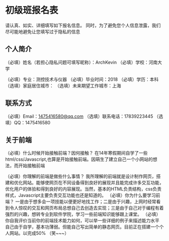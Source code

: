 # 初级班报名表

请认真、如实、详细填写如下报名信息。
同时，为了避免您个人信息泄露，我们尽可能地避免让您填写过于隐私的信息

## 个人简介

（必填）姓名（若担心隐私问题可填写昵称）：ArchKevin
（必填）学校：河南大学

（必填）专业：测控技术与仪器
（必填）毕业时间：2018
（必填）学历：本科
（选填）家庭居住城市：
（选填）未来期望工作城市：上海

## 联系方式

（必填）Email：1475416580@qq.com
（选填）联系电话：17839223445
（选填）QQ：1475416580

## 关于前端

（必填）什么时候开始接触前端？因何接触？
在14年寒假期间自学了一些html/css/Javascript,也算是开始接触前端。因萌生了建立自己一个小网站的想法，而开始接触前端

（必填）你理解的前端是做些什么事情？
我所理解的前端就是设计制作网页，搭建和优化网站。能够使网页在不同设备得到良好的展现并且能完成许多交互功能，优化用户的体验和得到良好的内容展现。当然，基本的HTML负责结构，css负责样式，Javascript主要负责交互功能也还是知道的。
（必填）你为什么要学习前端？
一是由于想多会一项技能以便更好地找工作；二是由于兴趣，上网时经常看到令人惊叹的交互和网页布局总想自己去创造去实现；三是由于自己对于编程有着强烈的兴趣，想转专业到软件学院，学习一些前端知识能够跟上课堂。
（必填）你自我评价当前你的前端技术能力如何，可以举一些详细的例子来描述能力水平
自己由于自学，基本功薄弱。但能自己写出简单的静态网页。目前正在搭建一个个人网站。以完成50% （笑~~~）
